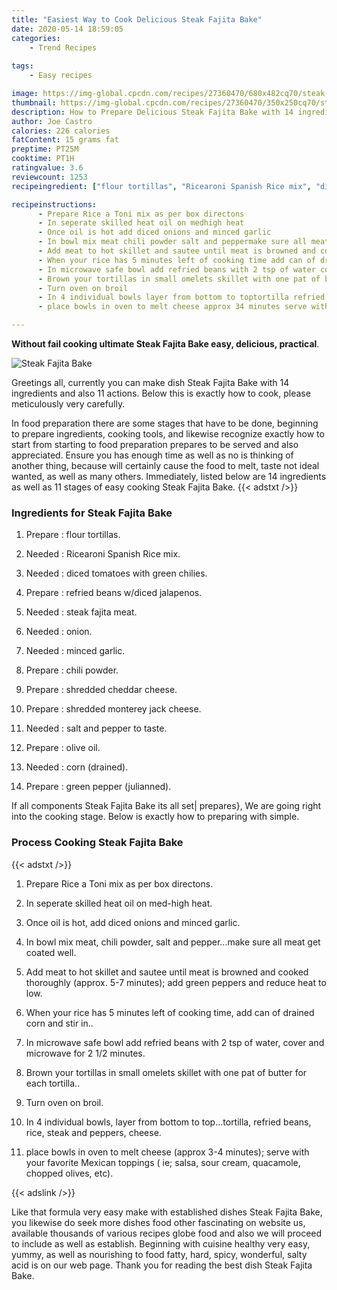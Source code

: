 ```yaml
---
title: "Easiest Way to Cook Delicious Steak Fajita Bake"
date: 2020-05-14 18:59:05
categories:
    - Trend Recipes
    
tags:
    - Easy recipes

image: https://img-global.cpcdn.com/recipes/27360470/680x482cq70/steak-fajita-bake-recipe-main-photo.jpg
thumbnail: https://img-global.cpcdn.com/recipes/27360470/350x250cq70/steak-fajita-bake-recipe-main-photo.jpg
description: How to Prepare Delicious Steak Fajita Bake with 14 ingredients and 11 stages of easy cooking.
author: Joe Castro
calories: 226 calories
fatContent: 15 grams fat
preptime: PT25M
cooktime: PT1H
ratingvalue: 3.6
reviewcount: 1253
recipeingredient: ["flour tortillas", "Ricearoni Spanish Rice mix", "diced tomatoes with green chilies", "refried beans wdiced jalapenos", "steak fajita meat", "onion", "minced garlic", "chili powder", "shredded cheddar cheese", "shredded monterey jack cheese", "salt and pepper to taste", "olive oil", "corn drained", "green pepper julianned"]

recipeinstructions: 
      - Prepare Rice a Toni mix as per box directons 
      - In seperate skilled heat oil on medhigh heat 
      - Once oil is hot add diced onions and minced garlic 
      - In bowl mix meat chili powder salt and peppermake sure all meat get coated well 
      - Add meat to hot skillet and sautee until meat is browned and cooked thoroughly approx 57 minutes add green peppers and reduce heat to low 
      - When your rice has 5 minutes left of cooking time add can of drained corn and stir in 
      - In microwave safe bowl add refried beans with 2 tsp of water cover and microwave for 2 12 minutes 
      - Brown your tortillas in small omelets skillet with one pat of butter for each tortilla 
      - Turn oven on broil 
      - In 4 individual bowls layer from bottom to toptortilla refried beans rice steak and peppers cheese 
      - place bowls in oven to melt cheese approx 34 minutes serve with your favorite Mexican toppings  ie salsa sour cream quacamole chopped olives etc

---
```




**Without fail cooking ultimate Steak Fajita Bake easy, delicious, practical**. 


![Steak Fajita Bake](https://img-global.cpcdn.com/recipes/27360470/680x482cq70/steak-fajita-bake-recipe-main-photo.jpg "Steak Fajita Bake")




Greetings all, currently you can make dish Steak Fajita Bake with 14 ingredients and also 11 actions. Below this is exactly how to cook, please meticulously very carefully.

In food preparation there are some stages that have to be done, beginning to prepare ingredients, cooking tools, and likewise recognize exactly how to start from starting to food preparation prepares to be served and also appreciated. Ensure you has enough time as well as no is thinking of another thing, because will certainly cause the food to melt, taste not ideal wanted, as well as many others. Immediately, listed below are 14 ingredients as well as 11 stages of easy cooking Steak Fajita Bake.
{{< adstxt />}}

### Ingredients for Steak Fajita Bake


1. Prepare  : flour tortillas.

1. Needed  : Ricearoni Spanish Rice mix.

1. Needed  : diced tomatoes with green chilies.

1. Prepare  : refried beans w/diced jalapenos.

1. Needed  : steak fajita meat.

1. Needed  : onion.

1. Needed  : minced garlic.

1. Prepare  : chili powder.

1. Prepare  : shredded cheddar cheese.

1. Prepare  : shredded monterey jack cheese.

1. Needed  : salt and pepper to taste.

1. Prepare  : olive oil.

1. Needed  : corn (drained).

1. Prepare  : green pepper (julianned).



If all components Steak Fajita Bake its all set| prepares}, We are going right into the cooking stage. Below is exactly how to preparing with simple.

### Process Cooking Steak Fajita Bake

{{< adstxt />}}


1. Prepare Rice a Toni mix as per box directons.



1. In seperate skilled heat oil on med-high heat.



1. Once oil is hot, add diced onions and minced garlic.



1. In bowl mix meat, chili powder, salt and pepper...make sure all meat get coated well.



1. Add meat to hot skillet and sautee until meat is browned and cooked thoroughly (approx. 5-7 minutes); add green peppers and reduce heat to low.



1. When your rice has 5 minutes left of cooking time, add can of drained corn and stir in..



1. In microwave safe bowl add refried beans with 2 tsp of water, cover and microwave for 2 1/2 minutes.



1. Brown your tortillas in small omelets skillet with one pat of butter for each tortilla..



1. Turn oven on broil.



1. In 4 individual bowls, layer from bottom to top...tortilla, refried beans, rice, steak and peppers, cheese.



1. place bowls in oven to melt cheese (approx 3-4 minutes); serve with your favorite Mexican toppings ( ie; salsa, sour cream, quacamole, chopped olives, etc).





{{< adslink />}}

Like that formula very easy make with established dishes Steak Fajita Bake, you likewise do seek more dishes food other fascinating on website us, available thousands of various recipes globe food and also we will proceed to include as well as establish. Beginning with cuisine healthy very easy, yummy, as well as nourishing to food fatty, hard, spicy, wonderful, salty acid is on our web page. Thank you for reading the best dish Steak Fajita Bake.
